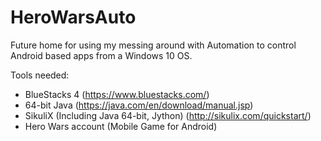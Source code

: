 # HeroWarsAuto
Future home for using my messing around with Automation to control Android based apps from a Windows 10 OS.

Tools needed:
* BlueStacks 4 (https://www.bluestacks.com/)
* 64-bit Java (https://java.com/en/download/manual.jsp)
* SikuliX (Including Java 64-bit, Jython) (http://sikulix.com/quickstart/)
* Hero Wars account (Mobile Game for Android)


